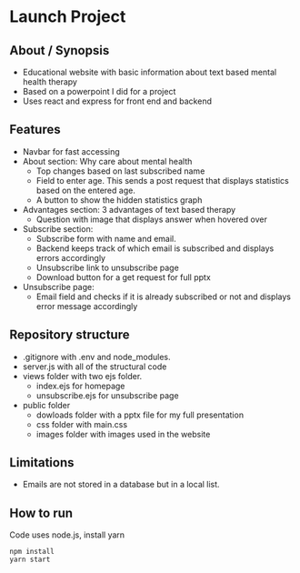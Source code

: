 # Launch Project

## About / Synopsis

* Educational website with basic information about text based mental health therapy
* Based on a powerpoint I did for a project
* Uses react and express for front end and backend


## Features
* Navbar for fast accessing
* About section: Why care about mental health
  * Top changes based on last subscribed name
  * Field to enter age. This sends a post request that displays statistics based on the entered age.
  * A button to show the hidden statistics graph
* Advantages section: 3 advantages of text based therapy
  * Question with image that displays answer when hovered over
* Subscribe section:
  * Subscribe form with name and email.
  * Backend keeps track of which email is subscribed and displays errors accordingly
  * Unsubscribe link to unsubscribe page
  * Download button for a get request for full pptx
* Unsubscribe page:
  * Email field and checks if it is already subscribed or not and displays error message accordingly


## Repository structure

* .gitignore with .env and node_modules.
* server.js with all of the structural code
* views folder with two ejs folder.
  * index.ejs for homepage
  * unsubscribe.ejs for unsubscribe page
* public folder
  * dowloads folder with a pptx file for my full presentation
  * css folder with main.css
  * images folder with images used in the website
 

    


## Limitations

* Emails are not stored in a database but in a local list.

## How to run

Code uses node.js, install yarn

    npm install
    yarn start

